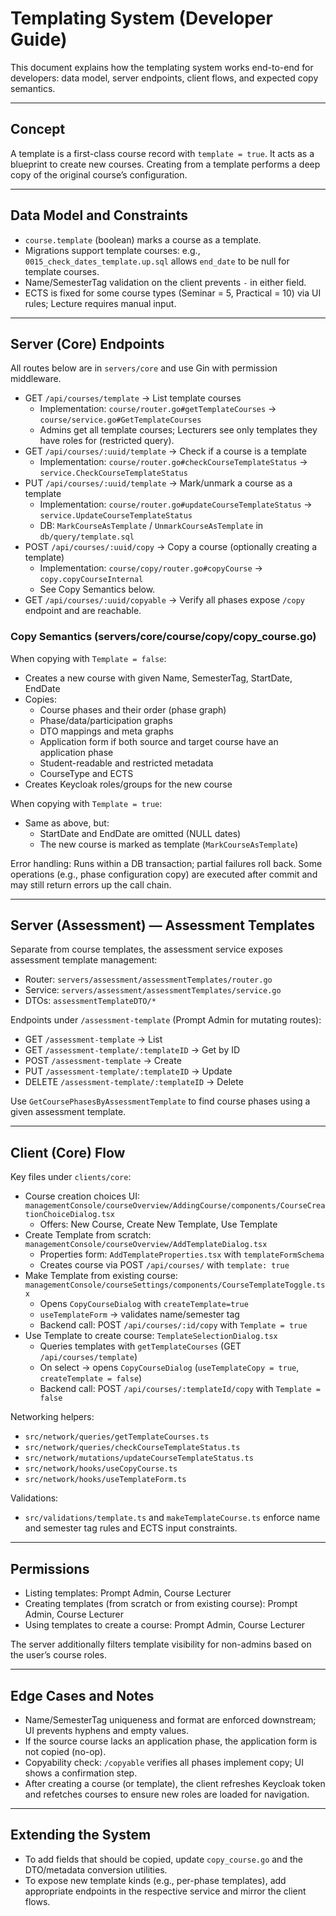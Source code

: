 # Templating System (Developer Guide)

This document explains how the templating system works end-to-end for developers: data model, server endpoints, client flows, and expected copy semantics.

---

## Concept

A template is a first-class course record with `template = true`. It acts as a blueprint to create new courses. Creating from a template performs a deep copy of the original course’s configuration.

---

## Data Model and Constraints

- `course.template` (boolean) marks a course as a template.
- Migrations support template courses: e.g., `0015_check_dates_template.up.sql` allows `end_date` to be null for template courses.
- Name/SemesterTag validation on the client prevents `-` in either field.
- ECTS is fixed for some course types (Seminar = 5, Practical = 10) via UI rules; Lecture requires manual input.

---

## Server (Core) Endpoints

All routes below are in `servers/core` and use Gin with permission middleware.

- GET `/api/courses/template` → List template courses
  - Implementation: `course/router.go#getTemplateCourses` → `course/service.go#GetTemplateCourses`
  - Admins get all template courses; Lecturers see only templates they have roles for (restricted query).
- GET `/api/courses/:uuid/template` → Check if a course is a template
  - Implementation: `course/router.go#checkCourseTemplateStatus` → `service.CheckCourseTemplateStatus`
- PUT `/api/courses/:uuid/template` → Mark/unmark a course as a template
  - Implementation: `course/router.go#updateCourseTemplateStatus` → `service.UpdateCourseTemplateStatus`
  - DB: `MarkCourseAsTemplate` / `UnmarkCourseAsTemplate` in `db/query/template.sql`
- POST `/api/courses/:uuid/copy` → Copy a course (optionally creating a template)
  - Implementation: `course/copy/router.go#copyCourse` → `copy.copyCourseInternal`
  - See Copy Semantics below.
- GET `/api/courses/:uuid/copyable` → Verify all phases expose `/copy` endpoint and are reachable.

### Copy Semantics (servers/core/course/copy/copy_course.go)

When copying with `Template = false`:

- Creates a new course with given Name, SemesterTag, StartDate, EndDate
- Copies:
  - Course phases and their order (phase graph)
  - Phase/data/participation graphs
  - DTO mappings and meta graphs
  - Application form if both source and target course have an application phase
  - Student-readable and restricted metadata
  - CourseType and ECTS
- Creates Keycloak roles/groups for the new course

When copying with `Template = true`:

- Same as above, but:
  - StartDate and EndDate are omitted (NULL dates)
  - The new course is marked as template (`MarkCourseAsTemplate`)

Error handling: Runs within a DB transaction; partial failures roll back. Some operations (e.g., phase configuration copy) are executed after commit and may still return errors up the call chain.

---

## Server (Assessment) — Assessment Templates

Separate from course templates, the assessment service exposes assessment template management:

- Router: `servers/assessment/assessmentTemplates/router.go`
- Service: `servers/assessment/assessmentTemplates/service.go`
- DTOs: `assessmentTemplateDTO/*`

Endpoints under `/assessment-template` (Prompt Admin for mutating routes):

- GET `/assessment-template` → List
- GET `/assessment-template/:templateID` → Get by ID
- POST `/assessment-template` → Create
- PUT `/assessment-template/:templateID` → Update
- DELETE `/assessment-template/:templateID` → Delete

Use `GetCoursePhasesByAssessmentTemplate` to find course phases using a given assessment template.

---

## Client (Core) Flow

Key files under `clients/core`:

- Course creation choices UI: `managementConsole/courseOverview/AddingCourse/components/CourseCreationChoiceDialog.tsx`
  - Offers: New Course, Create New Template, Use Template
- Create Template from scratch: `managementConsole/courseOverview/AddTemplateDialog.tsx`
  - Properties form: `AddTemplateProperties.tsx` with `templateFormSchema`
  - Creates course via POST `/api/courses/` with `template: true`
- Make Template from existing course: `managementConsole/courseSettings/components/CourseTemplateToggle.tsx`
  - Opens `CopyCourseDialog` with `createTemplate=true`
  - `useTemplateForm` → validates name/semester tag
  - Backend call: POST `/api/courses/:id/copy` with `Template = true`
- Use Template to create course: `TemplateSelectionDialog.tsx`
  - Queries templates with `getTemplateCourses` (GET `/api/courses/template`)
  - On select → opens `CopyCourseDialog` (`useTemplateCopy = true`, `createTemplate = false`)
  - Backend call: POST `/api/courses/:templateId/copy` with `Template = false`

Networking helpers:

- `src/network/queries/getTemplateCourses.ts`
- `src/network/queries/checkCourseTemplateStatus.ts`
- `src/network/mutations/updateCourseTemplateStatus.ts`
- `src/network/hooks/useCopyCourse.ts`
- `src/network/hooks/useTemplateForm.ts`

Validations:

- `src/validations/template.ts` and `makeTemplateCourse.ts` enforce name and semester tag rules and ECTS input constraints.

---

## Permissions

- Listing templates: Prompt Admin, Course Lecturer
- Creating templates (from scratch or from existing course): Prompt Admin, Course Lecturer
- Using templates to create a course: Prompt Admin, Course Lecturer

The server additionally filters template visibility for non-admins based on the user’s course roles.

---

## Edge Cases and Notes

- Name/SemesterTag uniqueness and format are enforced downstream; UI prevents hyphens and empty values.
- If the source course lacks an application phase, the application form is not copied (no-op).
- Copyability check: `/copyable` verifies all phases implement copy; UI shows a confirmation step.
- After creating a course (or template), the client refreshes Keycloak token and refetches courses to ensure new roles are loaded for navigation.

---

## Extending the System

- To add fields that should be copied, update `copy_course.go` and the DTO/metadata conversion utilities.
- To expose new template kinds (e.g., per-phase templates), add appropriate endpoints in the respective service and mirror the client flows.
